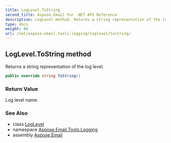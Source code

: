 ```yaml
---
title: LogLevel.ToString
second_title: Aspose.Email for .NET API Reference
description: LogLevel method. Returns a string representation of the log level
type: docs
weight: 80
url: /net/aspose.email.tools.logging/loglevel/tostring/
---
```

## LogLevel.ToString method

Returns a string representation of the log level.

```csharp
public override string ToString()
```

### Return Value

Log level name.

### See Also

* class [LogLevel](../)
* namespace [Aspose.Email.Tools.Logging](../../loglevel/)
* assembly [Aspose.Email](../../../)


